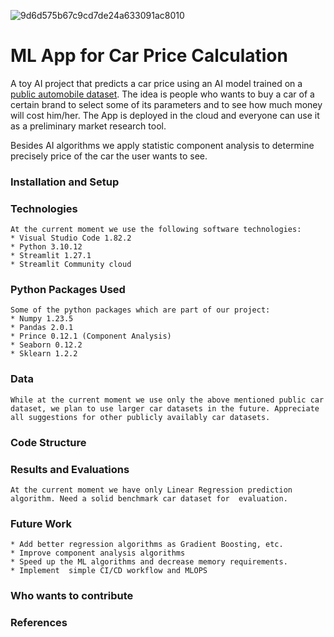  ![9d6d575b67c9cd7de24a633091ac8010](https://github.com/vladimirkanchev/auto-price/assets/4309523/c5f22df4-92ae-4080-86a4-a9fb0251f71f=100x100)

# ML App for Car Price Calculation
A toy AI project that predicts a car price using an AI model trained on a [public automobile dataset](https://www.kaggle.com/datasets/toramky/automobile-dataset/). The idea is people who wants to buy a car of a certain brand to select some of its parameters and to see how much money will cost him/her. The App is deployed in the cloud and everyone can use it as a preliminary market research tool. 

Besides AI algorithms we apply statistic component analysis to determine precisely  price of the car the user wants to see.

### Installation and Setup

### Technologies
    At the current moment we use the following software technologies:
    * Visual Studio Code 1.82.2
    * Python 3.10.12
    * Streamlit 1.27.1
    * Streamlit Community cloud
    
### Python Packages Used
    Some of the python packages which are part of our project:
    * Numpy 1.23.5
    * Pandas 2.0.1
    * Prince 0.12.1 (Component Analysis)
    * Seaborn 0.12.2 
    * Sklearn 1.2.2
   
    
### Data
    While at the current moment we use only the above mentioned public car dataset, we plan to use larger car datasets in the future. Appreciate all suggestions for other publicly availably car datasets. 
    
### Code Structure

### Results and Evaluations
    At the current moment we have only Linear Regression prediction algorithm. Need a solid benchmark car dataset for  evaluation.
### Future Work
    * Add better regression algorithms as Gradient Boosting, etc.
    * Improve component analysis algorithms
    * Speed up the ML algorithms and decrease memory requirements.
    * Implement  simple CI/CD workflow and MLOPS
    
### Who wants to contribute

### References

